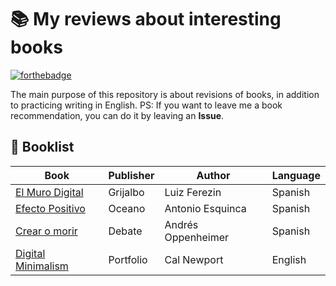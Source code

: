 # :books: My reviews about interesting books 
[![forthebadge](https://forthebadge.com/images/badges/built-with-love.svg)](https://forthebadge.com)

The main purpose of this repository is about revisions of books, in addition to practicing writing in English.
PS: If you want to leave me a book recommendation, you can do it by leaving an **Issue**.

## :bookmark: Booklist 

| Book | Publisher | Author | Language |
|--|--|--|--|
| [El Muro Digital](https://github.com/dev-oswld/Reviews-about-interesting-books/blob/master/El-Muro-Digital.md) | Grijalbo | Luiz Ferezin | Spanish |
| [Efecto Positivo](https://github.com/dev-oswld/Reviews-about-interesting-books/blob/master/Efecto-Positivo.md) | Oceano | Antonio Esquinca | Spanish |
| [Crear o morir](https://github.com/dev-oswld/Reviews-about-interesting-books/blob/master/Crear-o-morir.md) | Debate | Andrés Oppenheimer  | Spanish | 
| [Digital Minimalism](https://github.com/dev-oswld/reviews-about-interesting-books/blob/master/Digital-Minimalism.md) | Portfolio | Cal Newport  | English |
